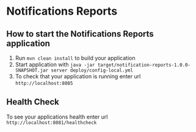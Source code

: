 # Notifications Reports

How to start the Notifications Reports application
---

1. Run `mvn clean install` to build your application
1. Start application with `java -jar target/notification-reports-1.0.0-SNAPSHOT.jar server deploy/config-local.yml`
1. To check that your application is running enter url `http://localhost:8085`

Health Check
---

To see your applications health enter url `http://localhost:8081/healthcheck`

